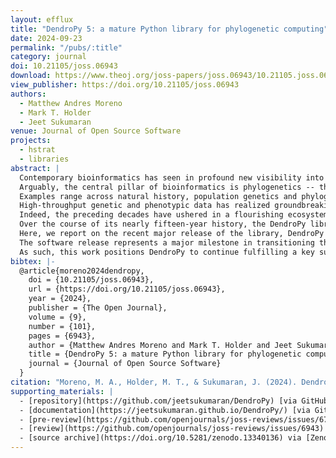 ```yaml
---
layout: efflux
title: "DendroPy 5: a mature Python library for phylogenetic computing"
date: 2024-09-23
permalink: "/pubs/:title"
category: journal
doi: 10.21105/joss.06943
download: https://www.theoj.org/joss-papers/joss.06943/10.21105.joss.06943.pdf
view_publisher: https://doi.org/10.21105/joss.06943
authors:
  - Matthew Andres Moreno
  - Mark T. Holder
  - Jeet Sukumaran
venue: Journal of Open Source Software
projects:
  - hstrat
  - libraries
abstract: |
  Contemporary bioinformatics has seen in profound new visibility into the composition, structure, and history of the natural world around us.
  Arguably, the central pillar of bioinformatics is phylogenetics -- the study of hereditary relatedness among organisms. Insight from phylogenetic analysis has touched nearly every corner of biology.
  Examples range across natural history, population genetics and phylogeography, conservation biology, public health, medicine, *in vivo* and *in silico* experimental evolution, application-oriented evolutionary algorithms, and beyond.
  High-throughput genetic and phenotypic data has realized groundbreaking results, in large part, through conjunction with open-source software used to process and analyze it.
  Indeed, the preceding decades have ushered in a flourishing ecosystem of bioinformatics software applications and libraries.
  Over the course of its nearly fifteen-year history, the DendroPy library for phylogenetic computation in Python has established a generalist niche in serving the bioinformatics community.
  Here, we report on the recent major release of the library, DendroPy version 5.
  The software release represents a major milestone in transitioning the library to a sustainable long-term development and maintenance trajectory.
  As such, this work positions DendroPy to continue fulfilling a key supporting role in phyloinformatics infrastructure.
bibtex: |-
  @article{moreno2024dendropy,
    doi = {10.21105/joss.06943},
    url = {https://doi.org/10.21105/joss.06943},
    year = {2024},
    publisher = {The Open Journal},
    volume = {9},
    number = {101},
    pages = {6943},
    author = {Matthew Andres Moreno and Mark T. Holder and Jeet Sukumaran},
    title = {DendroPy 5: a mature Python library for phylogenetic computing},
    journal = {Journal of Open Source Software}
  }
citation: "Moreno, M. A., Holder, M. T., & Sukumaran, J. (2024). DendroPy 5: a mature Python library for phylogenetic computing. Journal of Open Source Software, 9(101), 6943, https://doi.org/10.21105/joss.06943"
supporting_materials: |
  - [repository](https://github.com/jeetsukumaran/DendroPy) [via GitHub <i class="icon-github-1"></i>](https://github.com/)
  - [documentation](https://jeetsukumaran.github.io/DendroPy/) [via GitHub Pages <i class="icon-github-1"></i>](https://pages.github.com/)
  - [pre-review](https://github.com/openjournals/joss-reviews/issues/6789) [via GitHub <i class="icon-github-1"></i>](https://github.com/)
  - [review](https://github.com/openjournals/joss-reviews/issues/6943) [via GitHub <i class="icon-github-1"></i>](https://github.com/)
  - [source archive](https://doi.org/10.5281/zenodo.13340136) via [Zenodo *z*](https://zenodo.org)
---
```

